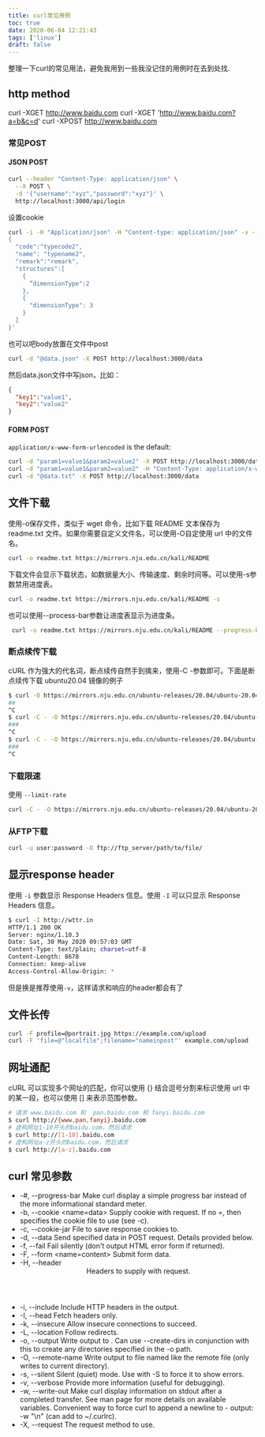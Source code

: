 ```yaml
---
title: curl常见用例
toc: true
date: 2020-06-04 12:21:43
tags: ['linux']
draft: false
---
```


整理一下curl的常见用法，避免我用到一些我没记住的用例时在去到处找.


## http method

curl -XGET http://www.baidu.com
curl -XGET 'http://www.baidu.com?a=b&c=d'
curl -XPOST http://www.baidu.com

### 常见POST

#### JSON POST

```bash
curl --header "Content-Type: application/json" \
  --X POST \
  -d '{"username":"xyz","password":"xyz"}' \
  http://localhost:3000/api/login
```
设置cookie

```bash
curl -i -H "Application/json" -H "Content-type: application/json" -v --cookie "userName=xxx" -XPOST 'http://domain.com' -d '
{
  "code":"typecode2",
  "name": "typename2",
  "remark":"remark",
  "structures":[
    {
      “dimensionType":2
    },
    {
      "dimensionType": 3
    }
  ]
}'
```

也可以吧body放置在文件中post
```bash
curl -d "@data.json" -X POST http://localhost:3000/data
```
然后data.json文件中写json，比如：
```json
{
  "key1":"value1",
  "key2":"value2"
}
```

#### FORM POST

`application/x-www-form-urlencoded` is the default:
```bash
curl -d "param1=value1&param2=value2" -X POST http://localhost:3000/data
curl -d "param1=value1&param2=value2" -H "Content-Type: application/x-www-form-urlencoded" -X POST http://localhost:3000/data
curl -d "@data.txt" -X POST http://localhost:3000/data
```


## 文件下载

使用-o保存文件，类似于 wget 命令，比如下载 README 文本保存为 readme.txt 文件。如果你需要自定义文件名，可以使用-O自定使用 url 中的文件名。

```bash
curl -o readme.txt https://mirrors.nju.edu.cn/kali/README
```

下载文件会显示下载状态，如数据量大小、传输速度、剩余时间等。可以使用-s参数禁用进度表。

```bash
curl -o readme.txt https://mirrors.nju.edu.cn/kali/README -s
```

也可以使用--process-bar参数让进度表显示为进度条。

```bash
 curl -o readme.txt https://mirrors.nju.edu.cn/kali/README --progress-bar
 ```

### 断点续传下载

 cURL 作为强大的代名词，断点续传自然手到擒来，使用-C -参数即可。下面是断点续传下载 ubuntu20.04 镜像的例子
 ```bash
$ curl -O https://mirrors.nju.edu.cn/ubuntu-releases/20.04/ubuntu-20.04-desktop-amd64.iso --progress-bar
##                                                                                               1.7%
^C
$ curl -C - -O https://mirrors.nju.edu.cn/ubuntu-releases/20.04/ubuntu-20.04-desktop-amd64.iso --progress-bar
###                                                                                              2.4%
^C
$ curl -C - -O https://mirrors.nju.edu.cn/ubuntu-releases/20.04/ubuntu-20.04-desktop-amd64.iso --progress-bar
###                                                                                               2.7%
^C
 ```

 ### 下载限速
 使用 `--limit-rate`

 ```bash
 curl -C - -O https://mirrors.nju.edu.cn/ubuntu-releases/20.04/ubuntu-20.04-desktop-amd64.iso --limit-rate 100k
```

### 从FTP下载

```bash
curl -u user:password -O ftp://ftp_server/path/to/file/
```

## 显示response header

使用 `-i` 参数显示 Response Headers 信息。使用 `-I` 可以只显示 Response Headers 信息。

```bash
$ curl -I http://wttr.in
HTTP/1.1 200 OK
Server: nginx/1.10.3
Date: Sat, 30 May 2020 09:57:03 GMT
Content-Type: text/plain; charset=utf-8
Content-Length: 8678
Connection: keep-alive
Access-Control-Allow-Origin: *
```

但是换是推荐使用`-v`，这样请求和响应的header都会有了

## 文件长传

```bash
curl -F profile=@portrait.jpg https://example.com/upload
curl -F 'file=@"localfile";filename="nameinpost"' example.com/upload
```

## 网址通配

cURL 可以实现多个网址的匹配，你可以使用 {} 结合逗号分割来标识使用 url 中的某一段，也可以使用 [] 来表示范围参数。
```bash
# 请求 www.baidu.com 和  pan.baidu.com 和 fanyi.baidu.com
$ curl http://{www,pan,fanyi}.baidu.com
# 虚构网址1-10开头的baidu.com，然后请求
$ curl http://[1-10].baidu.com
# 虚构网址a-z开头的baidu.com，然后请求
$ curl http://[a-z].baidu.com
```


## curl 常见参数

- -#, --progress-bar Make curl display a simple progress bar instead of the more informational standard meter.
- -b, --cookie <name=data> Supply cookie with request. If no =, then specifies the cookie file to use (see -c).
- -c, --cookie-jar <file name> File to save response cookies to.
- -d, --data <data> Send specified data in POST request. Details provided below.
- -f, --fail Fail silently (don't output HTML error form if returned).
- -F, --form <name=content> Submit form data.
- -H, --header <header> Headers to supply with request.
- -i, --include Include HTTP headers in the output.
- -I, --head Fetch headers only.
- -k, --insecure Allow insecure connections to succeed.
- -L, --location Follow redirects.
- -o, --output <file> Write output to . Can use --create-dirs in conjunction with this to create any directories specified in the -o path.
- -O, --remote-name Write output to file named like the remote file (only writes to current directory).
- -s, --silent Silent (quiet) mode. Use with -S to force it to show errors.
- -v, --verbose Provide more information (useful for debugging).
- -w, --write-out <format> Make curl display information on stdout after a completed transfer. See man page for more details on available variables. Convenient way to force curl to append a newline to - output: -w "\n" (can add to ~/.curlrc).
- -X, --request The request method to use.
